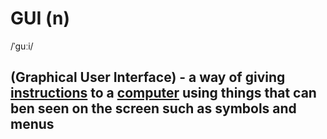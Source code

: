 # GUI (n)

/ˈɡuːi/

## (Graphical User Interface) - a way of giving [instructions](../i/instruction-n.md#a-piece-of-information-that-tells-a-computer-to-perform-a-particular-operation) to a [computer](../c/computer-n.md#an-electronic-machine-that-can-store-organize-and-find-information-do-processes-with-numbers-and-other-data-and-control-other-machines) using things that can ben seen on the screen such as symbols and menus